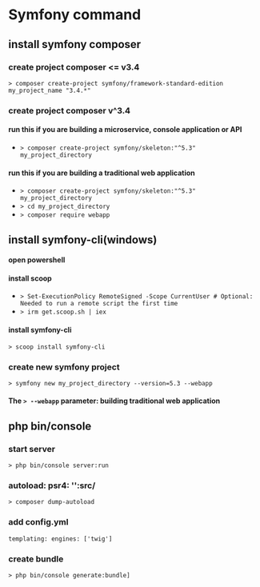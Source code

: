 # **Symfony command**

## **install symfony composer**

### create project composer <= v3.4

`> composer create-project symfony/framework-standard-edition my_project_name "3.4.*"`

### create project composer v^3.4

#### run this if you are building a microservice, console application or API

- `> composer create-project symfony/skeleton:"^5.3" my_project_directory`

#### run this if you are building a traditional web application

- `> composer create-project symfony/skeleton:"^5.3" my_project_directory`
- `> cd my_project_directory`
- `> composer require webapp`

## **install symfony-cli(windows)**

#### open powershell

#### install scoop

- `> Set-ExecutionPolicy RemoteSigned -Scope CurrentUser # Optional: Needed to run a remote script the first time`
- `> irm get.scoop.sh | iex`

#### install symfony-cli

`> scoop install symfony-cli`

### create new symfony project

`> symfony new my_project_directory --version=5.3 --webapp`

#### The `> --webapp` parameter: building traditional web application

## **php bin/console**

### start server

`> php bin/console server:run`

### autoload: psr4: '':src/

`> composer dump-autoload`

### add config.yml

`templating: engines: ['twig']`

### create bundle

`> php bin/console generate:bundle]`
